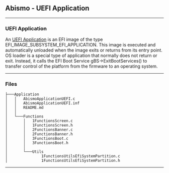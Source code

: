 ## Abismo - UEFI Application

---



### UEFI Application

An [UEFI Application](https://tianocore-docs.github.io/edk2-ModuleWriteGuide/draft/4_uefi_applications/) is an EFI image of the type EFI_IMAGE_SUBSYSTEM_EFI_APPLICATION. This image is executed and automatically unloaded when the image exits or returns from its entry point. OS loader is a special type of application that normally does not return or exit. Instead, it calls the EFI Boot Service gBS->ExitBootServices() to transfer control of the platform from the firmware to an operating system.

---



### Files

```
├───Application
│   │   AbismoApplicationUEFI.c
│   │   AbismoApplicationUEFI.inf
│   │   README.md
│   │
│   └───Functions
│       │   1FunctionsScreen.c
│       │   1FunctionsScreen.h
│       │   2FunctionsBanner.c
│       │   2FunctionsBanner.h
│       │   3FunctionsBoot.c
│       │   3FunctionsBoot.h
│       │
│       └───Utils
│               1FunctionsUtilsEfiSystemPartition.c
│               1FunctionsUtilsEfiSystemPartition.h
```

---
